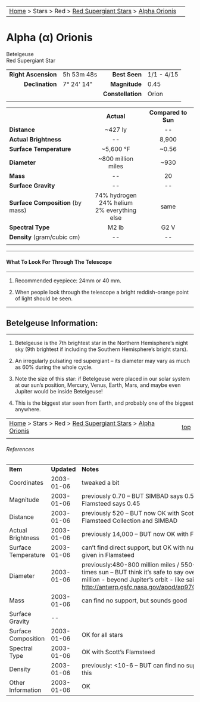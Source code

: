 |    |    |
|:---|---:|
|[Home](/notes/#object-notes) > Stars > Red > [Red Supergiant Stars](../!red-supergiant-stars) > [Alpha Orionis](#alpha-orionis)|  |

# Alpha (&alpha;) Orionis
Betelgeuse<br/>
Red Supergiant Star

|   |   |   |   |
|--:|:--|--:|:--|
|**Right Ascension**|5h 53m 48s|**Best Seen**| 1/1 - 4/15 |
|**Declination**|7&deg; 24' 14"|**Magnitude**| 0.45 |
|  |  |**Constellation**|Orion|
|  |  |  |

|  |  |  |
|--|:--:|:--:|
|  |**Actual**|**Compared to Sun**|
|**Distance**| ~427 ly|--|
|**Actual Brightness**|--| 8,900 |
|**Surface Temperature**| ~5,600 &deg;F| ~0.56 |
|**Diameter**| ~800 million miles | ~930 |
|**Mass**|--| 20 |
|**Surface Gravity**|--|--|
|**Surface Composition** (by mass)|74% hydrogen<br>24% helium<br>2% everything else|same|
|**Spectral Type**| M2 Ib | G2 V |
|**Density** (gram/cubic cm)|--|--|
|   |   |   |

---
#### What To Look For Through The Telescope
---

1.  Recommended eyepiece: 24mm or 40 mm.

1.  When people look through the telescope a bright reddish-orange point of light should be seen.

---
## Betelgeuse Information:
---

1.  Betelgeuse is the 7th brightest star in the Northern Hemisphere’s night sky (9th brightest if including the Southern Hemisphere’s bright stars).
   
1.  An irregularly pulsating red supergiant – its diameter may vary as much as 60% during the whole cycle.

1.  Note the size of this star: if Betelgeuse were placed in our solar system at our sun’s position, Mercury, Venus, Earth, Mars, and maybe even Jupiter would be inside Betelgeuse!

1.  This is the biggest star seen from Earth, and probably one of the biggest anywhere.


|    |    |
|:---|---:|
|[Home](/notes/#object-notes) > Stars > Red > [Red Supergiant Stars](../!red-supergiant-stars) > [Alpha Orionis](#alpha-orionis) | [top](#alpha-orionis) |
|    |    |


###### References

|   |   |   |
|---|---|---|
|**Item**|**Updated**|**Notes**| 
|Coordinates|2003-01-06|tweaked a bit|
|Magnitude|2003-01-06|previously 0.70 – BUT SIMBAD says 0.58, and Flamsteed says 0.45|
|Distance|2003-01-06|previously 520 – BUT now OK with Scott’s The Flamsteed Collection and SIMBAD|
|Actual Brightness|2003-01-06|previously 14,000 – BUT now OK with Flamsteed|
|Surface Temperature|2003-01-06|can’t find direct support, but OK with numbers given in Flamsteed|
|Diameter|2003-01-06|previously:480-800 million miles / 550-920 times sun – BUT think it’s safe to say over 800 million - beyond Jupiter’s orbit - like said in <http://antwrp.gsfc.nasa.gov/apod/ap970216.html>|
|Mass|2003-01-06|can find no support, but sounds good|
|Surface Gravity| -- |   |
|Surface Composition| 2003-01-06|OK for all stars|
|Spectral Type|2003-01-06|OK with Scott’s Flamsteed|
|Density|2003-01-06|previously: <10-6  – BUT can find no support for this|
|Other Information|2003-01-06|OK|

